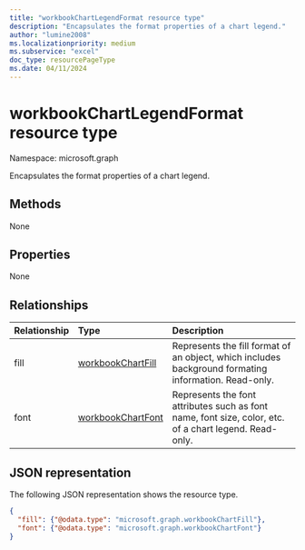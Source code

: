 ```yaml
---
title: "workbookChartLegendFormat resource type"
description: "Encapsulates the format properties of a chart legend."
author: "lumine2008"
ms.localizationpriority: medium
ms.subservice: "excel"
doc_type: resourcePageType
ms.date: 04/11/2024
---
```


# workbookChartLegendFormat resource type

Namespace: microsoft.graph

Encapsulates the format properties of a chart legend.


## Methods
None

## Properties
None

## Relationships
| Relationship | Type	|Description|
|:---------------|:--------|:----------|
|fill|[workbookChartFill](workbookchartfill.md)|Represents the fill format of an object, which includes background formating information. Read-only.|
|font|[workbookChartFont](workbookchartfont.md)|Represents the font attributes such as font name, font size, color, etc. of a chart legend. Read-only.|


## JSON representation

The following JSON representation shows the resource type.

<!--{
  "blockType": "resource",
  "optionalProperties": [],
  "baseType": "microsoft.graph.entity",
  "@odata.type": "microsoft.graph.workbookChartLegendFormat"
}-->

```json
{
  "fill": {"@odata.type": "microsoft.graph.workbookChartFill"},
  "font": {"@odata.type": "microsoft.graph.workbookChartFont"}
}
```


<!-- uuid: 8fcb5dbc-d5aa-4681-8e31-b001d5168d79
2015-10-25 14:57:30 UTC -->
<!-- {
  "type": "#page.annotation",
  "description": "ChartLegendFormat resource",
  "keywords": "",
  "section": "documentation",
  "tocPath": ""
}-->

